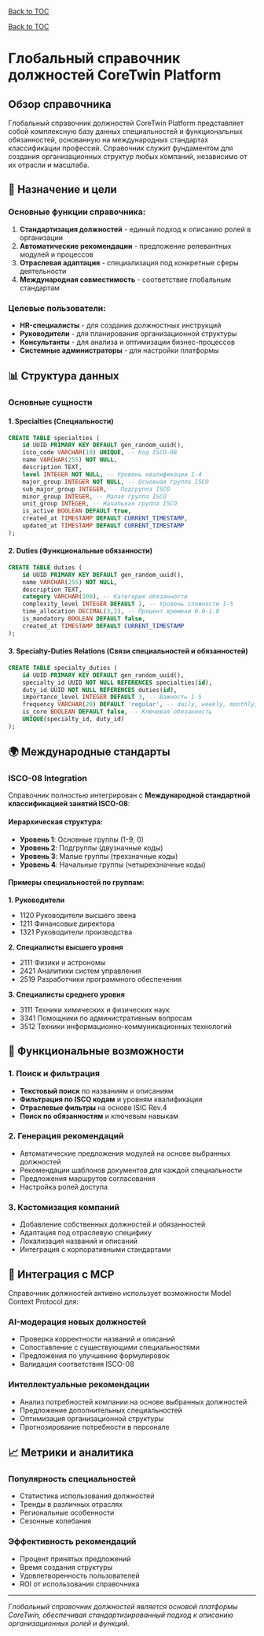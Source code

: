 [Back to TOC](../basic_toc.md#job-directory-md)

[Back to TOC](../comprehensive_toc.md#job-directory-md)

# Глобальный справочник должностей CoreTwin Platform

## Обзор справочника

Глобальный справочник должностей CoreTwin Platform представляет собой комплексную базу данных специальностей и функциональных обязанностей, основанную на международных стандартах классификации профессий. Справочник служит фундаментом для создания организационных структур любых компаний, независимо от их отрасли и масштаба.

## 🎯 Назначение и цели

### Основные функции справочника:
1. **Стандартизация должностей** - единый подход к описанию ролей в организации
2. **Автоматические рекомендации** - предложение релевантных модулей и процессов
3. **Отраслевая адаптация** - специализация под конкретные сферы деятельности
4. **Международная совместимость** - соответствие глобальным стандартам

### Целевые пользователи:
- **HR-специалисты** - для создания должностных инструкций
- **Руководители** - для планирования организационной структуры
- **Консультанты** - для анализа и оптимизации бизнес-процессов
- **Системные администраторы** - для настройки платформы

## 📊 Структура данных

### Основные сущности

#### 1. Specialties (Специальности)
```sql
CREATE TABLE specialties (
    id UUID PRIMARY KEY DEFAULT gen_random_uuid(),
    isco_code VARCHAR(10) UNIQUE, -- Код ISCO-08
    name VARCHAR(255) NOT NULL,
    description TEXT,
    level INTEGER NOT NULL, -- Уровень квалификации 1-4
    major_group INTEGER NOT NULL, -- Основная группа ISCO
    sub_major_group INTEGER, -- Подгруппа ISCO
    minor_group INTEGER, -- Малая группа ISCO
    unit_group INTEGER, -- Начальная группа ISCO
    is_active BOOLEAN DEFAULT true,
    created_at TIMESTAMP DEFAULT CURRENT_TIMESTAMP,
    updated_at TIMESTAMP DEFAULT CURRENT_TIMESTAMP
);
```

#### 2. Duties (Функциональные обязанности)
```sql
CREATE TABLE duties (
    id UUID PRIMARY KEY DEFAULT gen_random_uuid(),
    name VARCHAR(255) NOT NULL,
    description TEXT,
    category VARCHAR(100), -- Категория обязанности
    complexity_level INTEGER DEFAULT 1, -- Уровень сложности 1-5
    time_allocation DECIMAL(3,2), -- Процент времени 0.0-1.0
    is_mandatory BOOLEAN DEFAULT false,
    created_at TIMESTAMP DEFAULT CURRENT_TIMESTAMP
);
```

#### 3. Specialty-Duties Relations (Связи специальностей и обязанностей)
```sql
CREATE TABLE specialty_duties (
    id UUID PRIMARY KEY DEFAULT gen_random_uuid(),
    specialty_id UUID NOT NULL REFERENCES specialties(id),
    duty_id UUID NOT NULL REFERENCES duties(id),
    importance_level INTEGER DEFAULT 3, -- Важность 1-5
    frequency VARCHAR(20) DEFAULT 'regular', -- daily, weekly, monthly, quarterly, annual
    is_core BOOLEAN DEFAULT false, -- Ключевая обязанность
    UNIQUE(specialty_id, duty_id)
);
```

## 🌍 Международные стандарты

### ISCO-08 Integration
Справочник полностью интегрирован с **Международной стандартной классификацией занятий ISCO-08**:

#### Иерархическая структура:
- **Уровень 1**: Основные группы (1-9, 0)
- **Уровень 2**: Подгруппы (двузначные коды)
- **Уровень 3**: Малые группы (трехзначные коды)
- **Уровень 4**: Начальные группы (четырехзначные коды)

#### Примеры специальностей по группам:

**1. Руководители**
- 1120 Руководители высшего звена
- 1211 Финансовые директора
- 1321 Руководители производства

**2. Специалисты высшего уровня**
- 2111 Физики и астрономы
- 2421 Аналитики систем управления
- 2519 Разработчики программного обеспечения

**3. Специалисты среднего уровня**
- 3111 Техники химических и физических наук
- 3341 Помощники по административным вопросам
- 3512 Техники информационно-коммуникационных технологий

## 🔧 Функциональные возможности

### 1. Поиск и фильтрация
- **Текстовый поиск** по названиям и описаниям
- **Фильтрация по ISCO кодам** и уровням квалификации
- **Отраслевые фильтры** на основе ISIC Rev.4
- **Поиск по обязанностям** и ключевым навыкам

### 2. Генерация рекомендаций
- Автоматические предложения модулей на основе выбранных должностей
- Рекомендации шаблонов документов для каждой специальности
- Предложения маршрутов согласования
- Настройка ролей доступа

### 3. Кастомизация компаний
- Добавление собственных должностей и обязанностей
- Адаптация под отраслевую специфику
- Локализация названий и описаний
- Интеграция с корпоративными стандартами

## 🔄 Интеграция с MCP

Справочник должностей активно использует возможности Model Context Protocol для:

### AI-модерация новых должностей
- Проверка корректности названий и описаний
- Сопоставление с существующими специальностями
- Предложения по улучшению формулировок
- Валидация соответствия ISCO-08

### Интеллектуальные рекомендации
- Анализ потребностей компании на основе выбранных должностей
- Предложение дополнительных специальностей
- Оптимизация организационной структуры
- Прогнозирование потребности в персонале

## 📈 Метрики и аналитика

### Популярность специальностей
- Статистика использования должностей
- Тренды в различных отраслях
- Региональные особенности
- Сезонные колебания

### Эффективность рекомендаций
- Процент принятых предложений
- Время создания структуры
- Удовлетворенность пользователей
- ROI от использования справочника

---

*Глобальный справочник должностей является основой платформы CoreTwin, обеспечивая стандартизированный подход к описанию организационных ролей и функций.*
